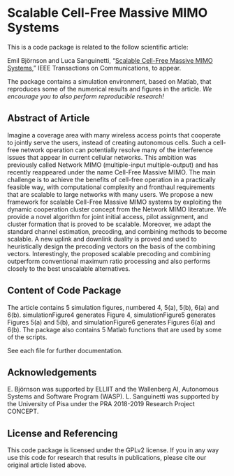 Scalable Cell-Free Massive MIMO Systems
==================

This is a code package is related to the follow scientific article:

Emil Björnson and Luca Sanguinetti, “[Scalable Cell-Free Massive MIMO Systems](https://arxiv.org/pdf/1908.03119),” IEEE Transactions on Communications, to appear.

The package contains a simulation environment, based on Matlab, that reproduces some of the numerical results and figures in the article. *We encourage you to also perform reproducible research!*


## Abstract of Article

Imagine a coverage area with many wireless access points that cooperate to jointly serve the users, instead of creating autonomous cells. Such a cell-free network operation can potentially resolve many of the interference issues that appear in current cellular networks. This ambition was previously called Network MIMO (multiple-input multiple-output) and has recently reappeared under the name Cell-Free Massive MIMO. The main challenge is to achieve the benefits of cell-free operation in a practically feasible way, with computational complexity and fronthaul requirements that are scalable to large networks with many users. We propose a new framework for scalable Cell-Free Massive MIMO systems by exploiting the dynamic cooperation cluster concept from the Network MIMO literature. We provide a novel algorithm for joint initial access, pilot assignment, and cluster formation that is proved to be scalable. Moreover, we adapt the standard channel estimation, precoding, and combining methods to become scalable. A new uplink and downlink duality is proved and used to heuristically design the precoding vectors on the basis of the combining vectors. Interestingly, the proposed scalable precoding and combining outperform conventional maximum ratio processing and also performs closely to the best unscalable alternatives.


## Content of Code Package

The article contains 5 simulation figures, numbered 4, 5(a), 5(b), 6(a) and 6(b). simulationFigure4 generates Figure 4, simulationFigure5 generates Figures 5(a) and 5(b), and simulationFigure6 generates Figures 6(a) and 6(b). The package also contains 5 Matlab functions that are used by some of the scripts.

See each file for further documentation.


## Acknowledgements

E. Björnson was supported by ELLIIT and the Wallenberg AI, Autonomous Systems and Software Program (WASP). L. Sanguinetti was supported by the University of Pisa under the PRA 2018-2019 Research Project CONCEPT.


## License and Referencing

This code package is licensed under the GPLv2 license. If you in any way use this code for research that results in publications, please cite our original article listed above.
